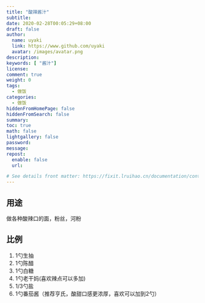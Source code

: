 ```yaml
---
title: "酸辣酱汁"
subtitle: 
date: 2020-02-28T00:05:29+08:00
draft: false
author:
  name: uyaki
  link: https://www.github.com/uyaki
  avatar: /images/avatar.png
description:
keywords: [ "酱汁"]
license:
comment: true
weight: 0
tags:
  - 做饭 
categories:
  - 做饭
hiddenFromHomePage: false
hiddenFromSearch: false
summary:
toc: true
math: false
lightgallery: false
password:
message:
repost:
  enable: false
  url: 

# See details front matter: https://fixit.lruihao.cn/documentation/content-management/introduction/#front-matter
---
```


<!--more-->
## 用途

做各种酸辣口的面，粉丝，河粉

## 比例

1. 1勺生抽
2. 1勺陈醋
3. 1勺白糖
4. 1勺老干妈(喜欢辣点可以多加)
5. 1/3勺盐
6. 1勺番茄酱（推荐亨氏，酸甜口感更浓厚，喜欢可以加到2勺）
